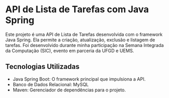 # API de Lista de Tarefas com Java Spring

Este projeto é uma API de Lista de Tarefas desenvolvida com o framework Java Spring. Ela permite a criação, atualização, exclusão e listagem de tarefas. Foi desenvolvido durante minha participação na Semana Integrada da Computação (SIC), evento em parceria da UFGD e UEMS.


## Tecnologias Utilizadas
- Java Spring Boot: O framework principal que impulsiona a API.
- Banco de Dados Relacional: MySQL
- Maven: Gerenciador de dependências para o projeto.
